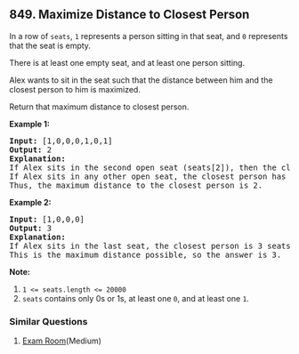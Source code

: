 ## 849. Maximize Distance to Closest Person

<p>In a row of <code>seats</code>, <code>1</code> represents a person sitting in that seat, and <code>0</code> represents that the seat is empty.&nbsp;</p>

<p>There is at least one empty seat, and at least one person sitting.</p>

<p>Alex wants to sit in the seat such that the distance between him and the closest person to him is maximized.&nbsp;</p>

<p>Return that maximum distance to closest person.</p>

<div>
<p><strong>Example 1:</strong></p>

<pre>
<strong>Input: </strong><span id="example-input-1-1">[1,0,0,0,1,0,1]</span>
<strong>Output: </strong><span id="example-output-1">2</span>
<strong>Explanation: </strong>
If Alex sits in the second open seat (seats[2]), then the closest person has distance 2.
If Alex sits in any other open seat, the closest person has distance 1.
Thus, the maximum distance to the closest person is 2.</pre>

<div>
<p><strong>Example 2:</strong></p>

<pre>
<strong>Input: </strong><span id="example-input-2-1">[1,0,0,0]</span>
<strong>Output: </strong><span id="example-output-2">3</span>
<strong>Explanation: </strong>
If Alex sits in the last seat, the closest person is 3 seats away.
This is the maximum distance possible, so the answer is 3.
</pre>

<p><strong>Note:</strong></p>

<ol>
	<li><code>1 &lt;= seats.length &lt;= 20000</code></li>
	<li><code>seats</code>&nbsp;contains only 0s or 1s, at least one <code>0</code>, and at least one <code>1</code>.</li>
</ol>
</div>
</div>


### Similar Questions
  1. [Exam Room](https://github.com/openset/leetcode/tree/master/solution/exam-room)(Medium)
